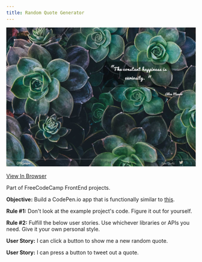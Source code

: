 ```yaml
---
title: Random Quote Generator
---
```


![Click Quote Generator](assets/img/projects/proj-2/v2full.jpg)


<a href="http://s.codepen.io/omgninjas/debug/QyVNXq" target="_blank">View In Browser</a>

Part of FreeCodeCamp FrontEnd projects.

**Objective:** Build a CodePen.io app that is functionally similar to [this](https://codepen.io/FreeCodeCamp/full/ONjoLe/).

**Rule #1:** Don't look at the example project's code. Figure it out for yourself.

**Rule #2:** Fulfill the below user stories. Use whichever libraries or APIs you need. Give it your own personal style.

**User Story:** I can click a button to show me a new random quote.

**User Story:** I can press a button to tweet out a quote.
